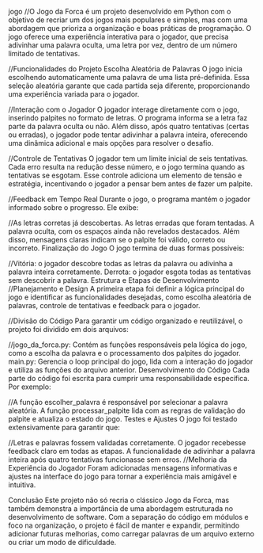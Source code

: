  j o g o 
 //O Jogo da Forca é um projeto desenvolvido em Python com o objetivo de recriar um dos jogos mais populares e simples, mas com uma abordagem que prioriza a organização e boas práticas de programação. O jogo oferece uma experiência interativa para o jogador, que precisa adivinhar uma palavra oculta, uma letra por vez, dentro de um número limitado de tentativas.

//Funcionalidades do Projeto 
Escolha Aleatória de Palavras 
O jogo inicia escolhendo automaticamente uma palavra de uma lista pré-definida. Essa seleção aleatória garante que cada partida seja diferente, proporcionando uma experiência variada para o jogador.

//Interação com o Jogador
O jogador interage diretamente com o jogo, inserindo palpites no formato de letras. O programa informa se a letra faz parte da palavra oculta ou não. Além disso, após quatro tentativas (certas ou erradas), o jogador pode tentar adivinhar a palavra inteira, oferecendo uma dinâmica adicional e mais opções para resolver o desafio.

//Controle de Tentativas
O jogador tem um limite inicial de seis tentativas. Cada erro resulta na redução desse número, e o jogo termina quando as tentativas se esgotam. Esse controle adiciona um elemento de tensão e estratégia, incentivando o jogador a pensar bem antes de fazer um palpite.

//Feedback em Tempo Real
Durante o jogo, o programa mantém o jogador informado sobre o progresso. Ele exibe:

//As letras corretas já descobertas.
As letras erradas que foram tentadas.
A palavra oculta, com os espaços ainda não revelados destacados.
Além disso, mensagens claras indicam se o palpite foi válido, correto ou incorreto.
Finalização do Jogo
O jogo termina de duas formas possíveis:

//Vitória: o jogador descobre todas as letras da palavra ou adivinha a palavra inteira corretamente.
Derrota: o jogador esgota todas as tentativas sem descobrir a palavra.
Estrutura e Etapas de Desenvolvimento
//Planejamento e Design
A primeira etapa foi definir a lógica principal do jogo e identificar as funcionalidades desejadas, como escolha aleatória de palavras, controle de tentativas e feedback para o jogador.

//Divisão do Código
Para garantir um código organizado e reutilizável, o projeto foi dividido em dois arquivos:

//jogo_da_forca.py: Contém as funções responsáveis pela lógica do jogo, como a escolha da palavra e o processamento dos palpites do jogador.
main.py: Gerencia o loop principal do jogo, lida com a interação do jogador e utiliza as funções do arquivo anterior.
Desenvolvimento do Código
Cada parte do código foi escrita para cumprir uma responsabilidade específica. Por exemplo:

//A função escolher_palavra é responsável por selecionar a palavra aleatória.
A função processar_palpite lida com as regras de validação do palpite e atualiza o estado do jogo.
Testes e Ajustes
O jogo foi testado extensivamente para garantir que:

//Letras e palavras fossem validadas corretamente.
O jogador recebesse feedback claro em todas as etapas.
A funcionalidade de adivinhar a palavra inteira após quatro tentativas funcionasse sem erros.
//Melhoria da Experiência do Jogador
Foram adicionadas mensagens informativas e ajustes na interface do jogo para tornar a experiência mais amigável e intuitiva.

Conclusão
Este projeto não só recria o clássico Jogo da Forca, mas também demonstra a importância de uma abordagem estruturada no desenvolvimento de software. Com a separação do código em módulos e foco na organização, o projeto é fácil de manter e expandir, permitindo adicionar futuras melhorias, como carregar palavras de um arquivo externo ou criar um modo de dificuldade.
 

